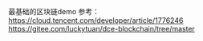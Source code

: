 最基础的区块链demo
参考：
https://cloud.tencent.com/developer/article/1776246
https://gitee.com/luckytuan/dce-blockchain/tree/master

